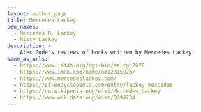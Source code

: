 ```yaml
---
layout: author_page
title: Mercedes Lackey
pen_names: 
  - Mercedes R. Lackey
  - Misty Lackey
description: >
    Alex Gude's reviews of books written by Mercedes Lackey.
same_as_urls:
  - https://www.isfdb.org/cgi-bin/ea.cgi?678
  - https://www.imdb.com/name/nm12815025/
  - https://www.mercedeslackey.com/
  - https://sf-encyclopedia.com/entry/lackey_mercedes
  - https://en.wikipedia.org/wiki/Mercedes_Lackey
  - https://www.wikidata.org/wiki/Q298234
---
```

